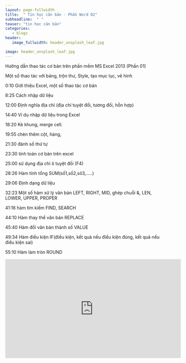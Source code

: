 ```yaml
---
layout: page-fullwidth
title:  " Tin học căn bản - Phần Word 02"
subheadline:  " "
teaser: "tin học căn bản"
categories: 
   - blogs
header:
   image_fullwidth: header_unsplash_leaf.jpg

image: header_unsplash_leaf.jpg
---
```

Hướng dẫn thao tác cơ bản trên phần mềm MS Excel 2013 (Phần 01)

Một số thao tác với bảng, trộn thư, Style, tạo mục lục, vẽ hình

0:10 Giới thiệu Excel, một số thao tác cơ bản

8:25 Cách nhập dữ liệu

12:00 Định nghĩa địa chỉ (địa chỉ tuyệt đối, tương đối, hỗn hợp)

14:40 Ví dụ nhập dữ liệu trong Excel

18:20 Kẻ khung, merge cell.

19:55 chèn thêm cột, hàng, 

21:30 đánh số thứ tự

23:30 tính toán cơ bản trên excel

25:00 sử dụng địa chỉ ô tuyệt đối (F4)

28:26 Hàm tính tổng SUM(số1,số2,sô3,.....)

29:06 Định dạng dữ liệu

32:23 Một số hàm xử lý văn bản LEFT, RIGHT, MID, ghép chuỗi &, LEN, LOWER, UPPER, PROPER

41:16 hàm tìm kiếm FIND, SEARCH

44:10 Hàm thay thế văn bản REPLACE

45:40 Hàm đổi văn bản thành số VALUE

49:34 Hàm điều kiện IF(điều kiện, kết quả nếu điều kiện đúng, kết quả nếu điều kiện sai)

55:10 Hàm làm tròn ROUND

<iframe width="560" height="315" src="https://www.youtube.com/embed/R34lVmJtFUc" frameborder="0" allow="accelerometer; autoplay; encrypted-media; gyroscope; picture-in-picture" allowfullscreen></iframe>